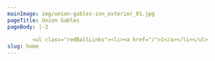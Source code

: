```yaml
---
mainImage: img/union-gables-inn_exterior_01.jpg
pageTitle: Union Gables
pageBody: |-2
  
        <ul class="redBallLinks"><li><a href="/">1</a></li></ul>
slug: home
---
```

